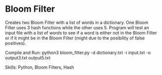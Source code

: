 # Bloom Filter

Creates two Bloom Filter with a list of words in a dictionary. One Bloom Filter uses 3 hash functions while the other uses 5. Program will test an input file with a list of words to see if a word is either not in the Bloom Filter or if it might be in the Bloom Filter (might due to the posibility of false positives).

Compile and Run:
python3 bloom_filter.py -d dictionary.txt -i input.txt -o output3.txt output5.txt

Skills: Python, Bloom Filters, Hash
